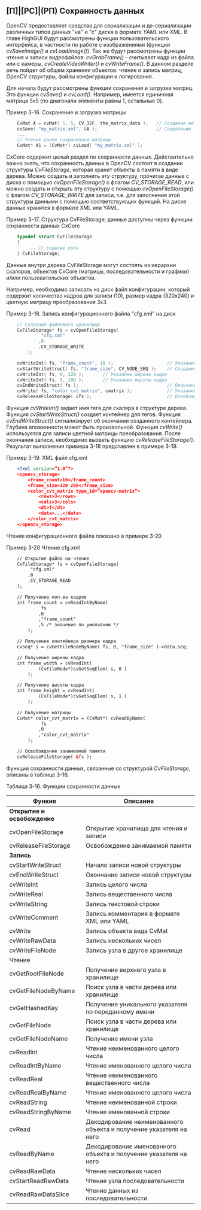 ## [П]|[РС]|(РП) Сохранность данных

OpenCV предоставляет средства для сериализации и де-сериализации различных типов данных "на" и "с" диска в формате *YAML* или *XML*. В главе HighGUI будут рассмотрены функции пользовательского интерфейса, в частности по работе с изображениями (функции *cvSaveImage()* и *cvLoadImage()*). Так же будут рассмотрены функции чтения и записи видеофайлов: *cvGrabFrame()* - считывает кадр из файла или с камеры, *cvCreateVideoWriter()* и *cvWriteFrame()*. В данном разделе речь пойдет об общем хранении объектов: чтение и запись матриц, OpenCV структуры, файлы конфигурации и логирования.

Для начала будут рассмотрены функции сохранения и загрузки матриц. Это функции *cvSave()* и *cvLoad()*. Например, имеется единичная матрица 5x5 (по диагонали элементы равны 1, остальные 0). 

Пример 3-16. Сохранение и загрузка матрицы
```cpp
	CvMat A = cvMat( 5, 5, CV_32F, the_matrix_data );	// Создание матрицы
	cvSave( "my_matrix.xml", &A );						// Сохранение
	...
	// Чтение ранее сохраненной матрицы
	CvMat* A1 = (CvMat*) cvLoad( "my_matrix.xml" );
```

CxCore содержит целый раздел по сохранности данных. Действительно важно знать, что сохранность данных в OpenCV состоит в создании структуры *CvFileStorage*, которая хранит объекты в памяти в виде дерева. Можно создать и заполнить эту структуру, прочитав данные с диска с помощью *cvOpenFileStorage()* с флагом *CV_STORAGE_READ*, или можно создать и открыть эту структуру с помощью *cvOpenFileStorage()* с флагом *CV_STORAGE_WRITE* для записи, т.е. для заполнения этой структуры данными с помощью соответствующих функций. На диске данные хранятся в формате XML или YAML.

Пример 3-17. Структура CvFileStorage; данные доступны через функции сохранности данных CxCore
```cpp
	typedef struct CvFileStorage
	{
		...	// скрытые поля
	} CvFileStorage;
```

Данные внутри дерева CvFileStorage могут состоять из иерархии скаляров, объектов CxCore (матрицы, последовательности и графики) и/или пользовательских объектов.

Например, необходимо записать на диск файл конфигурации, который содержит количество кадров для записи (10), размер кадра (320x240) и цветную матрицу преобразования 3x3. 

Пример 3-18. Запись конфигурационного файла "cfg.xml" на диск
```cpp
	// Создание файлового хранилища
	CvFileStorage* fs = cvOpenFileStorage(
			 "cfg.xml"
			,0
			,CV_STORAGE_WRITE
		);

	cvWriteInt( fs, "frame_count", 10 );					// Указание количества кадров
	cvStartWriteStruct( fs, "frame_size", CV_NODE_SEQ );	// Создание вложенного узла
	cvWriteInt( fs, 0, 320 );		// Указание ширина кадра
	cvWriteInt( fs, 0, 200 );		// Указание высоты кадра
	cvEndWriteStruct( fs );									// Окончание вложенного узла
	cvWrite( fs, "color_cvt_matrix", cmatrix );				// Указание матрицы преобразования
	cvReleaseFileStorage( &fs );							// Освобождение занимаемой памяти
```

Функция *cvWriteInt()* задает имя тега для скаляра в структуре дерева. Функция *cvStartWriteStruct()* создает контейнер для тегов. Функция *cvEndWriteStruct()* сигнализирует об окончании созданного контейнера. Глубина вложенности может быть произвольной. Функция *cvWrite()* используется для записи цветной матрицы преобразования. После окончания записи, необходимо вызвать функцию *cvReleaseFileStorage()*. Результат выполнения примера 3-18 представлен в примере 3-19.

Пример 3-19. XML файл cfg.xml
```xml
	<?xml version=“1.0”?>
	<opencv_storage>
		<frame_count>10</frame_count>
		<frame_size>320 200</frame_size>
		<color_cvt_matrix type_id=“opencv-matrix”>
			<rows>3</rows>
			<cols>3</cols>
			<dt>f</dt>
			<data>...</data>
		</color_cvt_matrix>
	</opencv_storage>
```

Чтение конфигурационного файла показано в примере 3-20

Пример 3-20 Чтение cfg.xml
```xml
	// Открытие файла на чтение
	CvFileStorage* fs = cvOpenFileStorage(
		 "cfg.xml"
		,0
		,CV_STORAGE_READ
	);

	// Получение кол-ва кадров
	int frame_count = cvReadIntByName(
			 fs
			,0
			,"frame_count"
			,5 /* значение по умолчанию */
		);

	// Получение контейнера размера кадра
	CvSeq* s = cvGetFileNodeByName( fs, 0, "frame_size" )->data.seq;

	// Получение ширины кадра
	int frame_width = cvReadInt(
			(CvFileNode*)cvGetSeqElem( s, 0 )
		);

	// Получение высоты кадра
	int frame_height = cvReadInt(
			(CvFileNode*)cvGetSeqElem( s, 1 )
		);

	// Получение матрицы 
	CvMat* color_cvt_matrix = (CvMat*) cvReadByName(
			 fs
			,0
			,"color_cvt_matrix"
		);

	// Освобождение занимаемой памяти
	cvReleaseFileStorage( &fs );
```

Функции сохранности данных, связанные со структурой *CvFileStorage*, описаны в таблице 3-16.

Таблица 3-16. Функции сохранности данных

| Функия | Описание | 
| -- | -- |
| **Открытие и освобождение** | |
| cvOpenFileStorage | Открытие хранилища для чтения и записи |
| cvReleaseFileStorage | Освобождение занимаемой памяти |
| **Запись** | |
| cvStartWriteStruct | Начало записи новой структуры |
| cvEndWriteStruct | Окончание записи новой структуры |
| cvWriteInt | Запись целого числа |
| cvWriteReal | Запись вещественного числа |
| cvWriteString | Запись текстовой строки |
| cvWriteComment | Запись комментария в формате XML или YAML |
| cvWrite | Запись объекта вида CvMat |
| cvWriteRawData | Запись нескольких чисел |
| cvWriteFileNode | Запись узла в другое хранилище |
| Чтение | |
| cvGetRootFileNode | Получение верхнего узла в хранилище |
| cvGetFileNodeByName | Поиск узла в части дерева или хранилище |
| cvGetHashedKey | Получение уникального указателя по переданному имени |
| cvGetFileNode | Поиск узла в части дерева или хранилище |
| cvGetFileNodeName | Получение имени узла |
| cvReadInt | Чтение неименованного целого числа |
| cvReadIntByName | Чтение именованного целого числа |
| cvReadReal | Чтение неименованного вещественного числа |
| cvReadRealByName | Чтение именованного целого числа |
| cvReadString | Чтение неименованной строки |
| cvReadStringByName | Чтение именованной строки |
| cvRead | Декодирование неименованного объекта и получение указателя на него |
| cvReadByName | Декодирование именованного объекта и получение указателя на него |
| cvReadRawData | Чтение нескольких чисел |
| cvStartReadRawData | Чтение узла последовательности |
| cvReadRawDataSlice | Чтение данных из последовательности |

